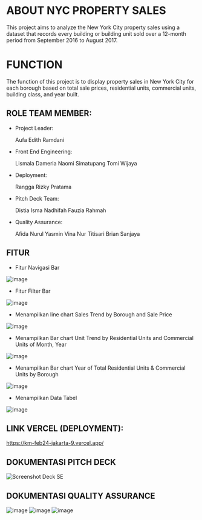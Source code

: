 # ABOUT NYC PROPERTY SALES

This project aims to analyze the New York City property sales using a dataset that records every building or building unit sold over a 12-month period from September 2016 to August 2017.

# FUNCTION

The function of this project is to display property sales in New York City for each borough based on total sale prices, residential units, commercial units, building class, and year built.

## ROLE TEAM MEMBER:

* Project Leader:

   Aufa Edith Ramdani

* Front End Engineering:
  
   Lismala
   Dameria Naomi Simatupang
   Tomi Wijaya

* Deployment:
  
   Rangga Rizky Pratama

* Pitch Deck Team:
  
   Distia Isma Nadhifah
   Fauzia Rahmah

* Quality Assurance:
  
   Afida Nurul Yasmin
   Vina Nur Titisari
   Brian Sanjaya

## FITUR

* Fitur Navigasi Bar

![image](https://github.com/Jakarta-9/km-feb24-jakarta-9/assets/168116790/d7487f1b-3dab-403e-818a-a5b927777e53)

* Fitur Filter Bar

![image](https://github.com/Jakarta-9/km-feb24-jakarta-9/assets/168116790/bd00c658-8f61-4b03-824c-a2d1aa251e88)

* Menampilkan line chart Sales Trend by Borough and Sale Price

![image](https://github.com/Jakarta-9/km-feb24-jakarta-9/assets/168116790/3b09f8a2-2f88-416c-8fe8-30d269128df1)

* Menampilkan Bar chart Unit Trend by Residential Units and Commercial Units of Month, Year

![image](https://github.com/Jakarta-9/km-feb24-jakarta-9/assets/168116790/d2e53ffa-a4f6-46f8-ab2f-2b116c30089c)

* Menampilkan Bar chart Year of Total Residential Units & Commercial Units by Borough

![image](https://github.com/Jakarta-9/km-feb24-jakarta-9/assets/168116790/59a05630-89cc-422e-8411-e3f70d2ffb37)

* Menampilkan Data Tabel

![image](https://github.com/Jakarta-9/km-feb24-jakarta-9/assets/168116790/344be961-0919-4d9a-b56d-9113de26bd52)


## LINK VERCEL (DEPLOYMENT):

https://km-feb24-jakarta-9.vercel.app/

## DOKUMENTASI PITCH DECK

![Screenshot Deck SE](https://github.com/Kampus-Merdeka-Software-Engineering/km-feb24-jakarta-9/assets/167766113/fb988f0f-47cd-4bab-a386-aff6702152f4)

## DOKUMENTASI QUALITY ASSURANCE

![image](https://github.com/Jakarta-9/km-feb24-jakarta-9/assets/168116790/154f509d-89b2-4cec-bb45-bcc3a3c59960)
![image](https://github.com/Jakarta-9/km-feb24-jakarta-9/assets/168116790/29df429d-c5db-4bd4-9b98-887a7675a091)
![image](https://github.com/Jakarta-9/km-feb24-jakarta-9/assets/168116790/26af4ffb-e360-4026-818f-d467c5a44b18)
